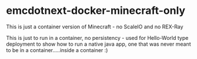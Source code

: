 # emcdotnext-docker-minecraft-only
This is just a container version of Minecraft - no ScaleIO and no REX-Ray

This is just to run in a container, no persistency - used for Hello-World type deployment to show how to run a native java app, one that was never meant to be in a container.....inside a container :) 
